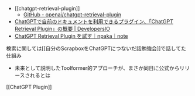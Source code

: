 
- [[chatgpt-retrieval-plugin]]
    - [GitHub - openai/chatgpt-retrieval-plugin](https://github.com/openai/chatgpt-retrieval-plugin)
- [ChatGPTで自前のドキュメントを利用できるプラグイン、「ChatGPT Retrieval Plugin」の概要 | DevelopersIO](https://dev.classmethod.jp/articles/about-chatgpt-retrieval-plugin/)
- [ChatGPT Retrieval Plugin を試す｜npaka｜note](https://note.com/npaka/n/n238d33db593e)

検索に関しては[[自分のScrapboxをChatGPTにつないだ話勉強会]]で話してた仕組み
- 未来として説明したToolformer的アプローチが、まさか同日に公式からリリースされるとは

[[ChatGPT Plugin]]
